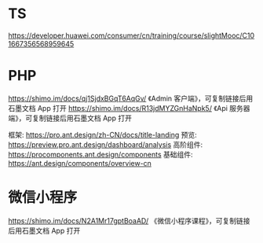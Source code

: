 # TS

https://developer.huawei.com/consumer/cn/training/course/slightMooc/C101667356568959645

# PHP



https://shimo.im/docs/qj1SjdxBGqT6AqGv/ 《Admin 客户端》，可复制链接后用石墨文档 App 打开
https://shimo.im/docs/R13jdMYZGnHaNpk5/ 《Api 服务器端》，可复制链接后用石墨文档 App 打开

框架: https://pro.ant.design/zh-CN/docs/title-landing
预览: https://preview.pro.ant.design/dashboard/analysis
高阶组件: https://procomponents.ant.design/components
基础组件:  https://ant.design/components/overview-cn

# 微信小程序
https://shimo.im/docs/N2A1Mr17gptBoaAD/ 《微信小程序课程》，可复制链接后用石墨文档 App 打开